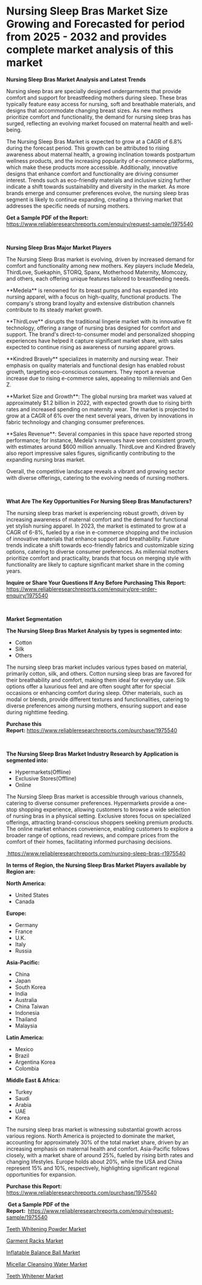 <p><h1>Nursing Sleep Bras Market Size Growing and Forecasted for period from 2025 - 2032 and provides complete market analysis of this market</h1></p><p><strong>Nursing Sleep Bras Market Analysis and Latest Trends</strong></p>
<p><p>Nursing sleep bras are specially designed undergarments that provide comfort and support for breastfeeding mothers during sleep. These bras typically feature easy access for nursing, soft and breathable materials, and designs that accommodate changing breast sizes. As new mothers prioritize comfort and functionality, the demand for nursing sleep bras has surged, reflecting an evolving market focused on maternal health and well-being.</p><p>The Nursing Sleep Bras Market is expected to grow at a CAGR of 6.8% during the forecast period. This growth can be attributed to rising awareness about maternal health, a growing inclination towards postpartum wellness products, and the increasing popularity of e-commerce platforms, which make these products more accessible. Additionally, innovative designs that enhance comfort and functionality are driving consumer interest. Trends such as eco-friendly materials and inclusive sizing further indicate a shift towards sustainability and diversity in the market. As more brands emerge and consumer preferences evolve, the nursing sleep bras segment is likely to continue expanding, creating a thriving market that addresses the specific needs of nursing mothers.</p></p>
<p><strong>Get a Sample PDF of the Report:&nbsp;</strong> <a href="https://www.reliableresearchreports.com/enquiry/request-sample/1975540?utm_campaign=41&utm_medium=2&utm_source=Github&utm_content=ia&utm_term=05042025&utm_id=nursing-sleep-bras">https://www.reliableresearchreports.com/enquiry/request-sample/1975540</a></p>
<p>&nbsp;</p>
<p><strong>Nursing Sleep Bras Major Market Players</strong></p>
<p><p>The Nursing Sleep Bras market is evolving, driven by increased demand for comfort and functionality among new mothers. Key players include Medela, ThirdLove, Suekaphin, STORQ, Spanx, Motherhood Maternity, Momcozy, and others, each offering unique features tailored to breastfeeding needs.</p><p>**Medela** is renowned for its breast pumps and has expanded into nursing apparel, with a focus on high-quality, functional products. The company's strong brand loyalty and extensive distribution channels contribute to its steady market growth. </p><p>**ThirdLove** disrupts the traditional lingerie market with its innovative fit technology, offering a range of nursing bras designed for comfort and support. The brand's direct-to-consumer model and personalized shopping experiences have helped it capture significant market share, with sales expected to continue rising as awareness of nursing apparel grows.</p><p>**Kindred Bravely** specializes in maternity and nursing wear. Their emphasis on quality materials and functional design has enabled robust growth, targeting eco-conscious consumers. They report a revenue increase due to rising e-commerce sales, appealing to millennials and Gen Z.</p><p>**Market Size and Growth**: The global nursing bra market was valued at approximately $1.2 billion in 2022, with expected growth due to rising birth rates and increased spending on maternity wear. The market is projected to grow at a CAGR of 6% over the next several years, driven by innovations in fabric technology and changing consumer preferences.</p><p>**Sales Revenue**: Several companies in this space have reported strong performance; for instance, Medela's revenues have seen consistent growth, with estimates around $600 million annually. ThirdLove and Kindred Bravely also report impressive sales figures, significantly contributing to the expanding nursing bras market.</p><p>Overall, the competitive landscape reveals a vibrant and growing sector with diverse offerings, catering to the evolving needs of nursing mothers.</p></p>
<p>&nbsp;</p>
<p><strong>What Are The Key Opportunities For Nursing Sleep Bras Manufacturers?</strong></p>
<p><p>The nursing sleep bras market is experiencing robust growth, driven by increasing awareness of maternal comfort and the demand for functional yet stylish nursing apparel. In 2023, the market is estimated to grow at a CAGR of 6-8%, fueled by a rise in e-commerce shopping and the inclusion of innovative materials that enhance support and breathability. Future trends indicate a shift towards eco-friendly fabrics and customizable sizing options, catering to diverse consumer preferences. As millennial mothers prioritize comfort and practicality, brands that focus on merging style with functionality are likely to capture significant market share in the coming years.</p></p>
<p><strong>Inquire or Share Your Questions If Any Before Purchasing This Report:</strong> <a href="https://www.reliableresearchreports.com/enquiry/pre-order-enquiry/1975540?utm_campaign=41&utm_medium=2&utm_source=Github&utm_content=ia&utm_term=05042025&utm_id=nursing-sleep-bras">https://www.reliableresearchreports.com/enquiry/pre-order-enquiry/1975540</a></p>
<p>&nbsp;</p>
<p><strong>Market Segmentation</strong></p>
<p><strong>The Nursing Sleep Bras Market Analysis by types is segmented into:</strong></p>
<p><ul><li>Cotton</li><li>Silk</li><li>Others</li></ul></p>
<p><p>The nursing sleep bras market includes various types based on material, primarily cotton, silk, and others. Cotton nursing sleep bras are favored for their breathability and comfort, making them ideal for everyday use. Silk options offer a luxurious feel and are often sought after for special occasions or enhancing comfort during sleep. Other materials, such as modal or blends, provide different textures and functionalities, catering to diverse preferences among nursing mothers, ensuring support and ease during nighttime feeding.</p></p>
<p><strong>Purchase this Report:&nbsp;</strong><a href="https://www.reliableresearchreports.com/purchase/1975540?utm_campaign=41&utm_medium=2&utm_source=Github&utm_content=ia&utm_term=05042025&utm_id=nursing-sleep-bras">https://www.reliableresearchreports.com/purchase/1975540</a></p>
<p>&nbsp;</p>
<p><strong>The Nursing Sleep Bras Market Industry Research by Application is segmented into:</strong></p>
<p><ul><li>Hypermarkets(Offline)</li><li>Exclusive Stores(Offline)</li><li>Online</li></ul></p>
<p><p>The Nursing Sleep Bras market is accessible through various channels, catering to diverse consumer preferences. Hypermarkets provide a one-stop shopping experience, allowing customers to browse a wide selection of nursing bras in a physical setting. Exclusive stores focus on specialized offerings, attracting brand-conscious shoppers seeking premium products. The online market enhances convenience, enabling customers to explore a broader range of options, read reviews, and compare prices from the comfort of their homes, facilitating informed purchasing decisions.</p></p>
<p><a href="https://www.reliableresearchreports.com/nursing-sleep-bras-r1975540?utm_campaign=41&utm_medium=2&utm_source=Github&utm_content=ia&utm_term=05042025&utm_id=nursing-sleep-bras">&nbsp;https://www.reliableresearchreports.com/nursing-sleep-bras-r1975540</a></p>
<p><strong>In terms of Region, the Nursing Sleep Bras Market Players available by Region are:</strong></p>
<p>
    <p> <strong> North America: </strong>
        <ul>
            <li>United States</li>
            <li>Canada</li>
        </ul>
        </p> 
    <p> <strong> Europe: </strong>
        <ul>
            <li>Germany</li>
            <li>France</li>
            <li>U.K.</li>
            <li>Italy</li>
            <li>Russia</li>
        </ul>
        </p> 
    <p> <strong> Asia-Pacific: </strong>
        <ul>
            <li>China</li>
            <li>Japan</li>
            <li>South Korea</li>
            <li>India</li>
            <li>Australia</li>
            <li>China Taiwan</li>
            <li>Indonesia</li>
            <li>Thailand</li>
            <li>Malaysia</li>
        </ul>
        </p> 
    <p> <strong> Latin America: </strong>
        <ul>
            <li>Mexico</li>
            <li>Brazil</li>
            <li>Argentina Korea</li>
            <li>Colombia</li>
        </ul>
        </p> 
    <p> <strong> Middle East & Africa: </strong>
        <ul>
            <li>Turkey</li>
            <li>Saudi</li>
            <li>Arabia</li>
            <li>UAE</li>
            <li>Korea</li>
        </ul>
    </p>
    </p>
<p><p>The nursing sleep bras market is witnessing substantial growth across various regions. North America is projected to dominate the market, accounting for approximately 30% of the total market share, driven by an increasing emphasis on maternal health and comfort. Asia-Pacific follows closely, with a market share of around 25%, fueled by rising birth rates and changing lifestyles. Europe holds about 20%, while the USA and China represent 15% and 10%, respectively, highlighting significant regional opportunities for expansion.</p></p>
<p><strong>Purchase this Report: </strong><a href="https://www.reliableresearchreports.com/purchase/1975540?utm_campaign=41&utm_medium=2&utm_source=Github&utm_content=ia&utm_term=05042025&utm_id=nursing-sleep-bras">https://www.reliableresearchreports.com/purchase/1975540</a></p>
<p>&nbsp;<strong>Get a Sample PDF of the Report:&nbsp;&nbsp;</strong><a href="https://www.reliableresearchreports.com/enquiry/request-sample/1975540?utm_campaign=41&utm_medium=2&utm_source=Github&utm_content=ia&utm_term=05042025&utm_id=nursing-sleep-bras">https://www.reliableresearchreports.com/enquiry/request-sample/1975540</a></p>
<p><strong></strong></p>
<p><p><a href="https://github.com/baatetoshda/Market-Research-Report-List-1/blob/main/teeth-whitening-powder-market.md?utm_campaign=41&utm_medium=2&utm_source=Github&utm_content=ia&utm_term=05042025&utm_id=nursing-sleep-bras">Teeth Whitening Powder Market</a></p><p><a href="https://github.com/naingbiner7i/Market-Research-Report-List-1/blob/main/garment-racks-market.md?utm_campaign=41&utm_medium=2&utm_source=Github&utm_content=ia&utm_term=05042025&utm_id=nursing-sleep-bras">Garment Racks Market</a></p><p><a href="https://github.com/tabormahay2f/Market-Research-Report-List-1/blob/main/inflatable-balance-ball-market.md?utm_campaign=41&utm_medium=2&utm_source=Github&utm_content=ia&utm_term=05042025&utm_id=nursing-sleep-bras">Inflatable Balance Ball Market</a></p><p><a href="https://github.com/siwerhommer97/Market-Research-Report-List-1/blob/main/micellar-cleansing-water-market.md?utm_campaign=41&utm_medium=2&utm_source=Github&utm_content=ia&utm_term=05042025&utm_id=nursing-sleep-bras">Micellar Cleansing Water Market</a></p><p><a href="https://github.com/beyeagamizjp/Market-Research-Report-List-1/blob/main/teeth-whitener-market.md?utm_campaign=41&utm_medium=2&utm_source=Github&utm_content=ia&utm_term=05042025&utm_id=nursing-sleep-bras">Teeth Whitener Market</a></p></p>